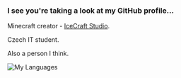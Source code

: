 ### I see you're taking a look at my GitHub profile...
Minecraft creator - [IceCraft Studio](https://icecraft.studio/). 

Czech IT student. 

Also a person I think. 

![My Languages](https://github-readme-stats.vercel.app/api/top-langs/?username=PavelDobCZ23)
